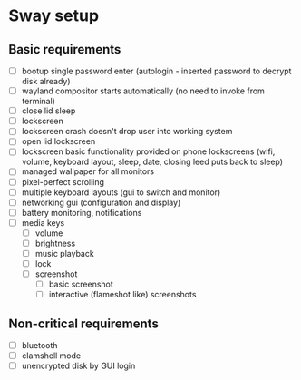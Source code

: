 
# Sway setup

## Basic requirements

- [ ] bootup single password enter (autologin - inserted password to decrypt disk already) 
- [ ] wayland compositor starts automatically (no need to invoke from terminal)
- [ ] close lid sleep
- [ ] lockscreen
- [ ] lockscreen crash doesn't drop user into working system
- [ ] open lid lockscreen
- [ ] lockscreen basic functionality provided on phone lockscreens (wifi, volume, keyboard layout, sleep, date, closing leed puts back to sleep)
- [ ] managed wallpaper for all monitors
- [ ] pixel-perfect scrolling
- [ ] multiple keyboard layouts (gui to switch and monitor)
- [ ] networking gui (configuration and display)
- [ ] battery monitoring, notifications
- [ ] media keys
    - [ ] volume
    - [ ] brightness
    - [ ] music playback
    - [ ] lock
    - [ ] screenshot
        - [ ] basic screenshot
        - [ ] interactive (flameshot like) screenshots

## Non-critical requirements

- [ ] bluetooth
- [ ] clamshell mode
- [ ] unencrypted disk by GUI login
